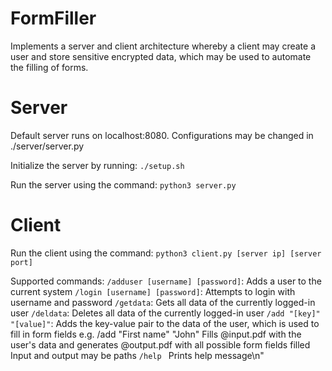 # FormFiller
Implements a server and client architecture whereby a client may create a user and store sensitive encrypted data, which may be used to automate the filling of forms. 

# Server 
Default server runs on localhost:8080. Configurations may be changed in ./server/server.py

Initialize the server by running:
```./setup.sh```

Run the server using the command: 
```python3 server.py```

# Client 

Run the client using the command:
```python3 client.py [server ip] [server port]```

Supported commands: 
`/adduser [username] [password]`:		Adds a user to the current system
`/login [username] [password]`:      	Attempts to login with username and password
`/getdata`:                           	Gets all data of the currently logged-in user
`/deldata`:                          	Deletes all data of the currently logged-in user
`/add "[key]" "[value]"`:     	        Adds the key-value pair to the data of the user,
							            which is used to fill in form fields
                						e.g. /add "First name" "John"
 										Fills @input.pdf with the user's data and generates
										@output.pdf with all possible form fields filled
										Input and output may be paths
`/help `                             	Prints help message\n" 

